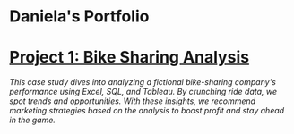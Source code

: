 # Daniela's Portfolio

# [Project 1: Bike Sharing Analysis](https://github.com/danielamartinho/Case-Study-Cyclistic-Bike-Sharing-)

*This case study dives into analyzing a fictional bike-sharing company's performance using Excel, SQL, and Tableau. By crunching ride data, we spot trends and opportunities. With these insights, we recommend marketing strategies based on the analysis to boost profit and stay ahead in the game.*


